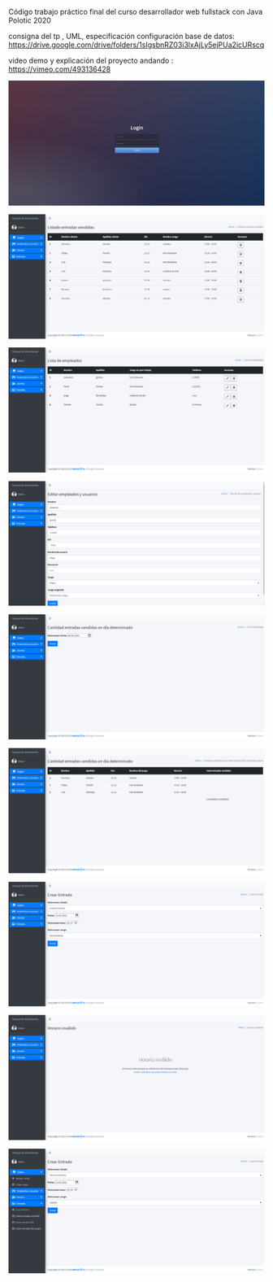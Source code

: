 
 Código trabajo práctico final del curso  desarrollador web fullstack con Java Polotic 2020
 
consigna del tp , UML, especificación configuración base de datos: https://drive.google.com/drive/folders/1sIgsbnRZ03i3lxAjLy5ejPUa2icURscq

video demo  y explicación  del proyecto andando : https://vimeo.com/493136428

![](fotos/2.jpg)

![](fotos/1.jpg)

![](fotos/3.jpg)

![](fotos/4.jpg)


![](fotos/5.jpg)

![](fotos/6.jpg)

![](fotos/7.jpg)


![](fotos/8.jpg)



![](fotos/9.jpg)
